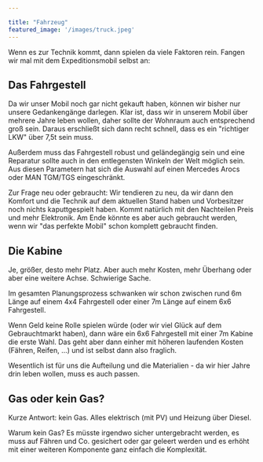 ```yaml
---

title: "Fahrzeug"
featured_image: '/images/truck.jpeg'
---
```

Wenn es zur Technik kommt, dann spielen da viele Faktoren rein. Fangen wir mal mit dem Expeditionsmobil selbst an:

## Das Fahrgestell

Da wir unser Mobil noch gar nicht gekauft haben, können wir bisher nur unsere Gedankengänge darlegen. Klar ist, dass wir in unserem Mobil über mehrere Jahre leben wollen, daher sollte der Wohnraum auch entsprechend groß sein. Daraus erschließt sich dann recht schnell, dass es ein "richtiger LKW" über 7,5t sein muss. 

Außerdem muss das Fahrgestell robust und geländegängig sein und eine Reparatur sollte auch in den entlegensten Winkeln der Welt möglich sein. Aus diesen Parametern hat sich die Auswahl auf einen Mercedes Arocs oder MAN TGM/TGS eingeschränkt.

Zur Frage neu oder gebraucht: Wir tendieren zu neu, da wir dann den Komfort und die Technik auf dem aktuellen Stand haben und Vorbesitzer noch nichts kaputtgespielt haben. Kommt natürlich mit den Nachteilen Preis und mehr Elektronik. Am Ende könnte es aber auch gebraucht werden, wenn wir "das perfekte Mobil" schon komplett gebraucht finden.

## Die Kabine

Je, größer, desto mehr Platz. Aber auch mehr Kosten, mehr Überhang oder aber eine weitere Achse. Schwierige Sache.

Im gesamten Planungsprozess schwanken wir schon zwischen rund 6m Länge auf einem 4x4 Fahrgestell oder einer 7m Länge auf einem 6x6 Fahrgestell.

Wenn Geld keine Rolle spielen würde (oder wir viel Glück auf dem Gebrauchtmarkt haben), dann wäre ein 6x6 Fahrgestell mit einer 7m Kabine die erste Wahl. Das geht aber dann einher mit höheren laufenden Kosten (Fähren, Reifen, ...) und ist selbst dann also fraglich. 

Wesentlich ist für uns die Aufteilung und die Materialien - da wir hier Jahre drin leben wollen, muss es auch passen.

## Gas oder kein Gas?

Kurze Antwort: kein Gas. Alles elektrisch (mit PV) und Heizung über Diesel.

Warum kein Gas? Es müsste irgendwo sicher untergebracht werden, es muss auf Fähren und Co. gesichert oder gar geleert werden und es erhöht mit einer weiteren Komponente ganz einfach die Komplexität.
